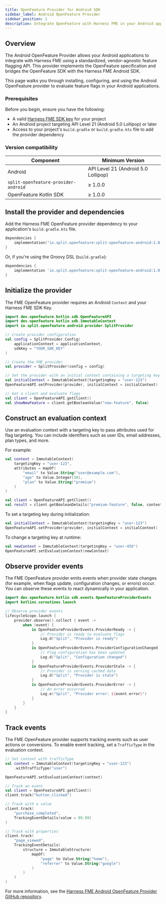 ```yaml
---
title: OpenFeature Provider for Android SDK
sidebar_label: Android OpenFeature Provider
sidebar_position: 1
description: Integrate OpenFeature with Harness FME in your Android applications to evaluate feature flags, manage contexts, and track events using a standardized SDK.
---
```


## Overview

The <Tooltip id="fme.openfeature.provider">Android OpenFeature Provider</Tooltip> allows your Android applications to integrate with Harness FME using a standardized, vendor-agnostic feature flagging API. This provider implements the OpenFeature specification and bridges the OpenFeature SDK with the Harness FME Android SDK.

This page walks you through installing, configuring, and using the Android OpenFeature provider to evaluate <Tooltip id="fme.openfeature.feature-flag">feature flags</Tooltip> in your Android applications.

### Prerequisites

Before you begin, ensure you have the following:

- A valid [Harness FME SDK key](/docs/feature-management-experimentation/sdks-and-infrastructure/#api-keys) for your project
- An Android project targeting API Level 21 (Android 5.0 Lollipop) or later
- Access to your project's `build.gradle` or `build.gradle.kts` file to add the provider dependency

### Version compatibility

| Component                         | Minimum Version                     |
| --------------------------------- | ----------------------------------- |
| Android                           | API Level 21 (Android 5.0 Lollipop) |
| `split-openfeature-provider-android` | ≥ 1.0.0                          |
| OpenFeature Kotlin SDK            | ≥ 1.0.0                             |

## Install the provider and dependencies

Add the Harness FME OpenFeature provider dependency to your application's `build.gradle.kts` file.

```kotlin
dependencies {
    implementation("io.split.openfeature:split-openfeature-android:1.0.0")
}
```

Or, if you're using the Groovy DSL (`build.gradle`):

```groovy
dependencies {
    implementation 'io.split.openfeature:split-openfeature-android:1.0.0'
}
```

## Initialize the provider

The FME OpenFeature provider requires an Android `Context` and your Harness FME SDK Key. 

```kotlin
import dev.openfeature.kotlin.sdk.OpenFeatureAPI
import dev.openfeature.kotlin.sdk.ImmutableContext
import io.split.openfeature.android.provider.SplitProvider

// Create provider configuration
val config = SplitProvider.Config(
    applicationContext = applicationContext,
    sdkKey = "YOUR_SDK_KEY"
)

// Create the FME provider
val provider = SplitProvider(config = config)

// Set the provider with an initial context containing a targeting key
val initialContext = ImmutableContext(targetingKey = "user-123")
OpenFeatureAPI.setProvider(provider, initialContext = initialContext)

// Get a client and evaluate flags
val client = OpenFeatureAPI.getClient()
val showNewFeature = client.getBooleanValue("new-feature", false)
```

## Construct an evaluation context

Use an <Tooltip id="fme.openfeature.evaluation-context">evaluation context</Tooltip> with a <Tooltip id="fme.openfeature.targeting-key">targeting key</Tooltip> to pass attributes used for flag targeting. You can include identifiers such as user IDs, email addresses, plan types, and more.

For example:

```kotlin
val context = ImmutableContext(
    targetingKey = "user-123",
    attributes = mapOf(
        "email" to Value.String("user@example.com"),
        "age" to Value.Integer(30),
        "plan" to Value.String("premium")
    )
)

val client = OpenFeatureAPI.getClient()
val result = client.getBooleanDetails("premium-feature", false, context)
```

To set a targeting key during initialization: 

```kotlin
val initialContext = ImmutableContext(targetingKey = "user-123")
OpenFeatureAPI.setProvider(provider, initialContext = initialContext)
```

To change a targeting key at runtime:

```kotlin
val newContext = ImmutableContext(targetingKey = "user-456")
OpenFeatureAPI.setEvaluationContext(newContext)
```

## Observe provider events

The FME OpenFeature provider emits <Tooltip id="fme.openfeature.events">events</Tooltip> when provider state changes (for example, when flags update, configuration changes, or errors) occur. You can observe these events to react dynamically in your application.

```kotlin
import dev.openfeature.kotlin.sdk.events.OpenFeatureProviderEvents
import kotlinx.coroutines.launch

// Observe provider events
lifecycleScope.launch {
    provider.observe().collect { event ->
        when (event) {
            is OpenFeatureProviderEvents.ProviderReady -> {
                // Provider is ready to evaluate flags
                Log.d("Split", "Provider is ready")
            }
            is OpenFeatureProviderEvents.ProviderConfigurationChanged -> {
                // Flag configuration has been updated
                Log.d("Split", "Configuration changed")
            }
            is OpenFeatureProviderEvents.ProviderStale -> {
                // Provider is serving cached data
                Log.d("Split", "Provider is stale")
            }
            is OpenFeatureProviderEvents.ProviderError -> {
                // An error occurred
                Log.e("Split", "Provider error: ${event.error}")
            }
        }
    }
}
```

## Track events

The FME OpenFeature provider supports tracking events such as user actions or conversions. To enable event tracking, set a `TrafficType` in the evaluation context.

```kotlin
// Set context with trafficType
val context = ImmutableContext(targetingKey = "user-123")
    .withTrafficType("user")

OpenFeatureAPI.setEvaluationContext(context)

// Track an event
val client = OpenFeatureAPI.getClient()
client.track("button_clicked")

// Track with a value
client.track(
    "purchase_completed",
    TrackingEventDetails(value = 99.99)
)

// Track with properties
client.track(
    "page_viewed",
    TrackingEventDetails(
        structure = ImmutableStructure(
            mapOf(
                "page" to Value.String("home"),
                "referrer" to Value.String("google")
            )
        )
    )
)
```

For more information, see the [Harness FME Android OpenFeature Provider GitHub repository](https://github.com/splitio/split-openfeature-provider-android/).